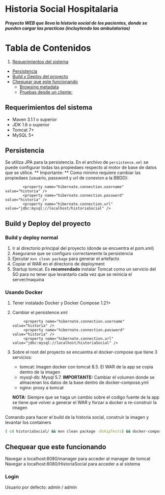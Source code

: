 # Historia Social Hospitalaria
##### Proyecto WEB que lleva la historia social de los pacientes, donde se pueden cargar las practicas (incluytendo las ambulatorias)

Tabla de Contenidos
=================

1. [Requerimientos del sistema](#requerimientos-del-sistema)
* [Persistencia](#persistencia)
* [Build y Deploy del proyecto](#build-y-deploy-del-proyecto)
* [Chequear que este funcionando](#chequear-que-este-funcionando)
  * [Browsing metadata](#browsing-metadata)
  * [Pruebas desde un cliente:](#pruebas-desde-un-cliente)

Requerimientos del sistema
--------------------------
* Maven 3.1.1 o superior
* JDK 1.6 o superior
* Tomcat 7+
* MySQL 5+

Persistencia
------------

Se utiliza JPA para la persistencia. En el archivo de `persistence.xml` se puede configurar todas las propiedaes respecto al motor de base de datos que se utilice.
** Importante: **
	Como minimo requiere cambiar las propiedaes (usuario, password y url de conexion a la BBDD):
	
			<property name="hibernate.connection.username" value="historia" />
			<property name="hibernate.connection.password" value="historia" />
			<property name="hibernate.connection.url" value="jdbc:mysql://localhost/historiaSocial" />



Build y Deploy del proyecto
-------------------------------

### Build y deploy normal

1. Ir al directorio principal del proyecto (donde se encuentra el pom.xml)
1. Asegurarse que se configuro correctamente la persistencia
1. Ejecutar `mvn clean package` para generar el artefacto
1. Copiar el WAR en el directorio de deployment
1. Startup tomcat. Es **recomendado** instalar Tomcat como un servicio del SO para no tener que levantarlo cada vez que se reinicia el server/maquina 
     
### Usando Docker

1. Tener instalado Docker y Docker Compose 1.21+
1. Cambiar el persistence.xml

			<property name="hibernate.connection.username" value="historia" />
			<property name="hibernate.connection.password" value="historia" />
			<property name="hibernate.connection.url" value="jdbc:mysql://localhost/historiaSocial" />
			
1. Sobre el root del proyecto se encuentra el docker-compose que tiene 3 servicios:
	* tomcat: Imagen docker con tomcat 8.5. El WAR de la app se copia dentro de la imagen
	* mysql-db: Mysql 5.7. **IMPORTANTE:** Cambiar el volumen donde se almacenan los datos de la base dentro de docker-compose.yml 
	* nginx: proxy a tomcat

	**NOTA:** Siempre que se haga un cambio sobre el codigo fuente de la app se tiene que volver a generar el WAR y forzar a docker a re-construir la imagen

Comando para hacer el build de la historia social, construir la imagen y levantar los containers

```bash
( cd historiaSocial/ && mvn clean package -DskipTests) && docker-compose up --build
```

Chequear que este funcionando
--------------

Navegar a localhost:8080/manager para acceder al manager de tomcat
Navegar a localhost:8080/HistoriaSocial para acceder a al sistema

### Login

Usuario por defecto: admin / admin